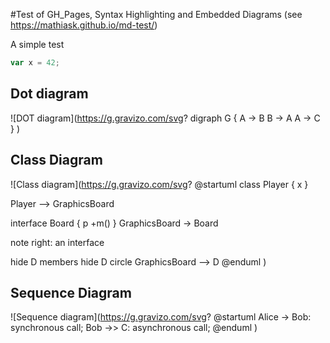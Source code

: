 #Test of GH_Pages, Syntax Highlighting and Embedded Diagrams
(see https://mathiask.github.io/md-test/)

A simple test
```js
var x = 42;
```
## Dot diagram
![DOT diagram](https://g.gravizo.com/svg?
digraph G {
    A -> B
    B -> A 
    A -> C }
)

## Class Diagram
![Class diagram](https://g.gravizo.com/svg?
@startuml
class Player {
  x
}

Player --> GraphicsBoard

interface Board {
  p
  +m()
}
GraphicsBoard -> Board

note right: an interface

hide D members
hide D circle
GraphicsBoard --> D
@enduml
)

## Sequence Diagram
![Sequence diagram](https://g.gravizo.com/svg?
@startuml
  Alice -> Bob: synchronous call;
  Bob ->> C: asynchronous call;
@enduml
)
